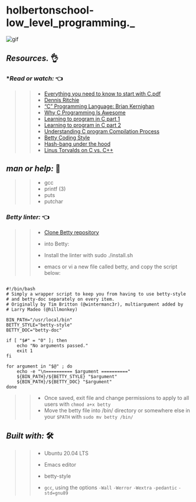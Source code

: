 # **holbertonschool-low_level_programming._**

![gif](https://allhacked.com/up/2019/03/hello-world.gif)


## **_Resources._**  👌

### **_Read or watch:_*  👈

>> * [Everything you need to know to start with C.pdf](https://intranet.hbtn.io/rltoken/d6TBbj0HA4EvnmpqvEz68Q)
>> * [Dennis Ritchie](https://intranet.hbtn.io/rltoken/vY9KI1Ai38BUuydEfadtaA)
>> * [“C” Programming Language: Brian Kernighan](https://intranet.hbtn.io/rltoken/f5nVwIVoNRrnddbX-5h5rw)
>> * [Why C Programming Is Awesome](https://intranet.hbtn.io/rltoken/J7yAaPGVuPoJI4iP1DuIPw)
>> * [Learning to program in C part 1](https://intranet.hbtn.io/rltoken/AicyjqLinWdA9qxKsXBKjg)
>> * [Learning to program in C part 2](https://intranet.hbtn.io/rltoken/1qtDStnOrOjrVseFa3jngA)
>> * [Understanding C program Compilation Process](https://intranet.hbtn.io/rltoken/qM-SOqtf8ZnGxVtVWchAfg)
>> * [Betty Coding Style](https://intranet.hbtn.io/rltoken/8c-wkUvvmuA_d5s4ktmnEw)
>> * [Hash-bang under the hood](https://intranet.hbtn.io/rltoken/7oODGrfLgAJJzoCbfBap3Q)
>> * [Linus Torvalds on C vs. C++](https://intranet.hbtn.io/rltoken/8rYFkn82I0QlSygvC0u2Jw)

## **_man or help:_**   📑

>> * gcc
>> * printf (3)
>> * puts
>> * putchar

### **_Betty linter:_**  👈


>> * [Clone Betty repository](https://intranet.hbtn.io/rltoken/Iz34GJJ6iQ28q3sJXRUdkQ)
>>    
>> * into Betty:
>> * Install the linter with sudo ./install.sh
>> * emacs or vi a new file called betty, and copy the script below:
>> 
~~~~

#!/bin/bash
# Simply a wrapper script to keep you from having to use betty-style
# and betty-doc separately on every item.
# Originally by Tim Britton (@wintermanc3r), multiargument added by
# Larry Madeo (@hillmonkey)

BIN_PATH="/usr/local/bin"
BETTY_STYLE="betty-style"
BETTY_DOC="betty-doc"

if [ "$#" = "0" ]; then
    echo "No arguments passed."
    exit 1
fi

for argument in "$@" ; do
    echo -e "\n========== $argument =========="
    ${BIN_PATH}/${BETTY_STYLE} "$argument"
    ${BIN_PATH}/${BETTY_DOC} "$argument"
done

~~~~

>> * Once saved, exit file and change permissions to apply to all users with `chmod a+x betty`
>> * Move the betty file into /bin/ directory or somewhere else in your `$PATH` with `sudo mv betty /bin/`

## **_Built with:_**  🛠️

>> * Ubuntu 20.04 LTS
>> 
>> * Emacs editor
>> * betty-style
>> * `gcc`, using the options `-Wall` `-Werror` `-Wextra` `-pedantic` `-std=gnu89`
